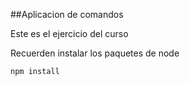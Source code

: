 ##Aplicacion de comandos

Este es el ejercicio del curso 

Recuerden instalar los paquetes de node

```
npm install
```
